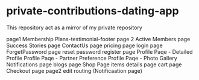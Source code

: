 # private-contributions-dating-app

This repository act as a mirror of my private repository

page1 Membership Plans-testimonial-footer 
page 2
Active Members page
Success Stories page 
ContactUs page
pricing page
login page 
ForgetPassword page
reset password
register page 
Profile Paqe - Detailed Profile
Profile Paqe - Partner Preference 
Profile Paqe - Photo Gallery
Notifications page
blogs page
Shop Page 
items details page
cart page
Checkout page 
page2 edit 
routing (Notificaation page)    
 
